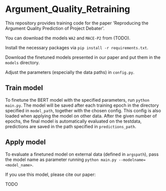 # Argument_Quality_Retraining

This repository provides training code for the paper 'Reproducing the Argument Quality Prediction of Project Debater'.

You can download the models `WA2` and `MACE-P2` from (TODO).

Install the necessary packages via `pip install -r requirements.txt`.

Download the finetuned models presented in our paper and put them in the `models` directory.

Adjust the parameters (especially the data paths) in `config.py`.

## Train model
To finetune the BERT model with the specified parameters, run `python main.py`. The model will be saved after each training epoch in the directory specified in `model_path`, together with the chosen config. This config is also loaded when applying the model on other data. After the given number of epochs, the final model is automatically evaluated on the testdata, predictions are saved in the path specified in `predictions_path`.

## Apply model
To evaluate a finetuned model on external data (defined in `argspath`), pass the model name as parameter running `python main.py --modelname=<model_name>`.

If you use this model, please cite our paper:

TODO

